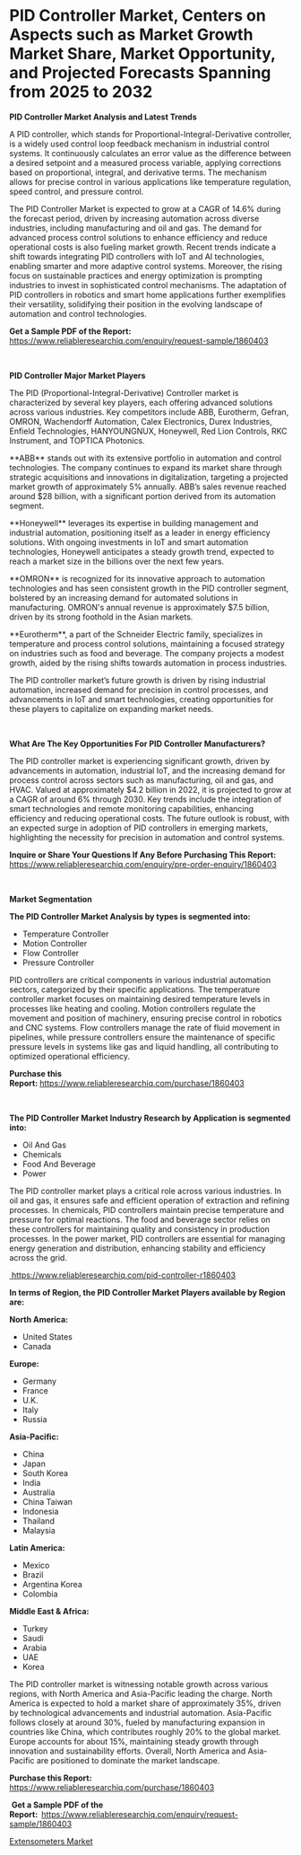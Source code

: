 <p><h1>PID Controller Market, Centers on Aspects such as Market Growth Market Share, Market Opportunity, and Projected Forecasts Spanning from 2025 to 2032</h1></p><p><strong>PID Controller Market Analysis and Latest Trends</strong></p>
<p><p>A PID controller, which stands for Proportional-Integral-Derivative controller, is a widely used control loop feedback mechanism in industrial control systems. It continuously calculates an error value as the difference between a desired setpoint and a measured process variable, applying corrections based on proportional, integral, and derivative terms. The mechanism allows for precise control in various applications like temperature regulation, speed control, and pressure control.</p><p>The PID Controller Market is expected to grow at a CAGR of 14.6% during the forecast period, driven by increasing automation across diverse industries, including manufacturing and oil and gas. The demand for advanced process control solutions to enhance efficiency and reduce operational costs is also fueling market growth. Recent trends indicate a shift towards integrating PID controllers with IoT and AI technologies, enabling smarter and more adaptive control systems. Moreover, the rising focus on sustainable practices and energy optimization is prompting industries to invest in sophisticated control mechanisms. The adaptation of PID controllers in robotics and smart home applications further exemplifies their versatility, solidifying their position in the evolving landscape of automation and control technologies.</p></p>
<p><strong>Get a Sample PDF of the Report:&nbsp;</strong> <a href="https://www.reliableresearchiq.com/enquiry/request-sample/1860403?utm_campaign=3058&utm_medium=2&utm_source=Github&utm_content=ia&utm_term=11042025&utm_id=pid-controller">https://www.reliableresearchiq.com/enquiry/request-sample/1860403</a></p>
<p>&nbsp;</p>
<p><strong>PID Controller Major Market Players</strong></p>
<p><p>The PID (Proportional-Integral-Derivative) Controller market is characterized by several key players, each offering advanced solutions across various industries. Key competitors include ABB, Eurotherm, Gefran, OMRON, Wachendorff Automation, Calex Electronics, Durex Industries, Enfield Technologies, HANYOUNGNUX, Honeywell, Red Lion Controls, RKC Instrument, and TOPTICA Photonics.</p><p>**ABB** stands out with its extensive portfolio in automation and control technologies. The company continues to expand its market share through strategic acquisitions and innovations in digitalization, targeting a projected market growth of approximately 5% annually. ABB’s sales revenue reached around $28 billion, with a significant portion derived from its automation segment.</p><p>**Honeywell** leverages its expertise in building management and industrial automation, positioning itself as a leader in energy efficiency solutions. With ongoing investments in IoT and smart automation technologies, Honeywell anticipates a steady growth trend, expected to reach a market size in the billions over the next few years.</p><p>**OMRON** is recognized for its innovative approach to automation technologies and has seen consistent growth in the PID controller segment, bolstered by an increasing demand for automated solutions in manufacturing. OMRON's annual revenue is approximately $7.5 billion, driven by its strong foothold in the Asian markets.</p><p>**Eurotherm**, a part of the Schneider Electric family, specializes in temperature and process control solutions, maintaining a focused strategy on industries such as food and beverage. The company projects a modest growth, aided by the rising shifts towards automation in process industries.</p><p>The PID controller market’s future growth is driven by rising industrial automation, increased demand for precision in control processes, and advancements in IoT and smart technologies, creating opportunities for these players to capitalize on expanding market needs.</p></p>
<p>&nbsp;</p>
<p><strong>What Are The Key Opportunities For PID Controller Manufacturers?</strong></p>
<p><p>The PID controller market is experiencing significant growth, driven by advancements in automation, industrial IoT, and the increasing demand for process control across sectors such as manufacturing, oil and gas, and HVAC. Valued at approximately $4.2 billion in 2022, it is projected to grow at a CAGR of around 6% through 2030. Key trends include the integration of smart technologies and remote monitoring capabilities, enhancing efficiency and reducing operational costs. The future outlook is robust, with an expected surge in adoption of PID controllers in emerging markets, highlighting the necessity for precision in automation and control systems.</p></p>
<p><strong>Inquire or Share Your Questions If Any Before Purchasing This Report:</strong> <a href="https://www.reliableresearchiq.com/enquiry/pre-order-enquiry/1860403?utm_campaign=3058&utm_medium=2&utm_source=Github&utm_content=ia&utm_term=11042025&utm_id=pid-controller">https://www.reliableresearchiq.com/enquiry/pre-order-enquiry/1860403</a></p>
<p>&nbsp;</p>
<p><strong>Market Segmentation</strong></p>
<p><strong>The PID Controller Market Analysis by types is segmented into:</strong></p>
<p><ul><li>Temperature Controller</li><li>Motion Controller</li><li>Flow Controller</li><li>Pressure Controller</li></ul></p>
<p><p>PID controllers are critical components in various industrial automation sectors, categorized by their specific applications. The temperature controller market focuses on maintaining desired temperature levels in processes like heating and cooling. Motion controllers regulate the movement and position of machinery, ensuring precise control in robotics and CNC systems. Flow controllers manage the rate of fluid movement in pipelines, while pressure controllers ensure the maintenance of specific pressure levels in systems like gas and liquid handling, all contributing to optimized operational efficiency.</p></p>
<p><strong>Purchase this Report:&nbsp;</strong><a href="https://www.reliableresearchiq.com/purchase/1860403?utm_campaign=3058&utm_medium=2&utm_source=Github&utm_content=ia&utm_term=11042025&utm_id=pid-controller">https://www.reliableresearchiq.com/purchase/1860403</a></p>
<p>&nbsp;</p>
<p><strong>The PID Controller Market Industry Research by Application is segmented into:</strong></p>
<p><ul><li>Oil And Gas</li><li>Chemicals</li><li>Food And Beverage</li><li>Power</li></ul></p>
<p><p>The PID controller market plays a critical role across various industries. In oil and gas, it ensures safe and efficient operation of extraction and refining processes. In chemicals, PID controllers maintain precise temperature and pressure for optimal reactions. The food and beverage sector relies on these controllers for maintaining quality and consistency in production processes. In the power market, PID controllers are essential for managing energy generation and distribution, enhancing stability and efficiency across the grid.</p></p>
<p><a href="https://www.reliableresearchiq.com/pid-controller-r1860403?utm_campaign=3058&utm_medium=2&utm_source=Github&utm_content=ia&utm_term=11042025&utm_id=pid-controller">&nbsp;https://www.reliableresearchiq.com/pid-controller-r1860403</a></p>
<p><strong>In terms of Region, the PID Controller Market Players available by Region are:</strong></p>
<p>
    <p> <strong> North America: </strong>
        <ul>
            <li>United States</li>
            <li>Canada</li>
        </ul>
        </p> 
    <p> <strong> Europe: </strong>
        <ul>
            <li>Germany</li>
            <li>France</li>
            <li>U.K.</li>
            <li>Italy</li>
            <li>Russia</li>
        </ul>
        </p> 
    <p> <strong> Asia-Pacific: </strong>
        <ul>
            <li>China</li>
            <li>Japan</li>
            <li>South Korea</li>
            <li>India</li>
            <li>Australia</li>
            <li>China Taiwan</li>
            <li>Indonesia</li>
            <li>Thailand</li>
            <li>Malaysia</li>
        </ul>
        </p> 
    <p> <strong> Latin America: </strong>
        <ul>
            <li>Mexico</li>
            <li>Brazil</li>
            <li>Argentina Korea</li>
            <li>Colombia</li>
        </ul>
        </p> 
    <p> <strong> Middle East & Africa: </strong>
        <ul>
            <li>Turkey</li>
            <li>Saudi</li>
            <li>Arabia</li>
            <li>UAE</li>
            <li>Korea</li>
        </ul>
    </p>
    </p>
<p><p>The PID controller market is witnessing notable growth across various regions, with North America and Asia-Pacific leading the charge. North America is expected to hold a market share of approximately 35%, driven by technological advancements and industrial automation. Asia-Pacific follows closely at around 30%, fueled by manufacturing expansion in countries like China, which contributes roughly 20% to the global market. Europe accounts for about 15%, maintaining steady growth through innovation and sustainability efforts. Overall, North America and Asia-Pacific are positioned to dominate the market landscape.</p></p>
<p><strong>Purchase this Report: </strong><a href="https://www.reliableresearchiq.com/purchase/1860403?utm_campaign=3058&utm_medium=2&utm_source=Github&utm_content=ia&utm_term=11042025&utm_id=pid-controller">https://www.reliableresearchiq.com/purchase/1860403</a></p>
<p>&nbsp;<strong>Get a Sample PDF of the Report:&nbsp;&nbsp;</strong><a href="https://www.reliableresearchiq.com/enquiry/request-sample/1860403?utm_campaign=3058&utm_medium=2&utm_source=Github&utm_content=ia&utm_term=11042025&utm_id=pid-controller">https://www.reliableresearchiq.com/enquiry/request-sample/1860403</a></p>
<p><strong></strong></p>
<p><p><a href="https://github.com/neiridionna/Market-Research-Report-List-1/blob/main/extensometers-market.md?utm_campaign=3058&utm_medium=2&utm_source=Github&utm_content=ia&utm_term=11042025&utm_id=pid-controller">Extensometers Market</a></p></p>